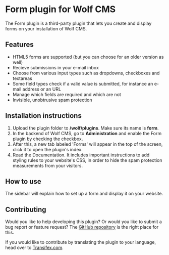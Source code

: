 Form plugin for Wolf CMS
========================

The Form plugin is a third-party plugin that lets you create and display forms on your installation of Wolf CMS.

Features
--------

* HTML5 forms are supported (but you can choose for an older version as well)
* Recieve submissions in your e-mail inbox
* Choose from various input types such as dropdowns, checkboxes and textareas
* Some field types check if a valid value is submitted, for instance an e-mail address or an URL
* Manage which fields are required and which are not
* Invisible, unobtrusive spam protection

Installation instructions
-------------------------

1. Upload the plugin folder to **/wolf/plugins**. Make sure its name is **form**.
2. In the backend of Wolf CMS, go to **Administration** and enable the Form plugin by checking the checkbox.
3. After this, a new tab labeled 'Forms' will appear in the top of the screen, click it to open the plugin's index.
4. Read the Documentation. It includes important instructions to add styling rules to your website's CSS, in order to hide the spam protection measurements from your visitors.

How to use
----------

The sidebar will explain how to set up a form and display it on your website.

Contributing
------------

Would you like to help developing this plugin? Or would you like to submit a bug report or feature request? The [GitHub repository](https://github.com/NicNLD/wolfcms-form) is the right place for this.

If you would like to contribute by translating the plugin to your language, head over to [Transifex.com](https://www.transifex.com/projects/p/wolfcms-form-plugin/).